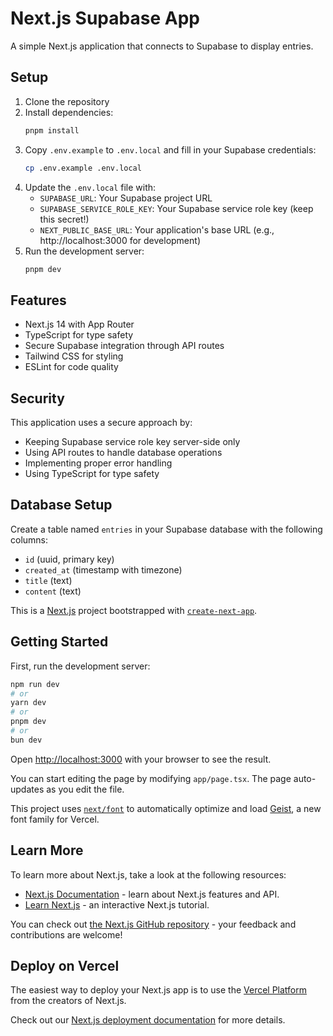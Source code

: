 # Next.js Supabase App

A simple Next.js application that connects to Supabase to display entries.

## Setup

1. Clone the repository
2. Install dependencies:
   ```bash
   pnpm install
   ```
3. Copy `.env.example` to `.env.local` and fill in your Supabase credentials:
   ```bash
   cp .env.example .env.local
   ```
4. Update the `.env.local` file with:
   - `SUPABASE_URL`: Your Supabase project URL
   - `SUPABASE_SERVICE_ROLE_KEY`: Your Supabase service role key (keep this secret!)
   - `NEXT_PUBLIC_BASE_URL`: Your application's base URL (e.g., http://localhost:3000 for development)
5. Run the development server:
   ```bash
   pnpm dev
   ```

## Features

- Next.js 14 with App Router
- TypeScript for type safety
- Secure Supabase integration through API routes
- Tailwind CSS for styling
- ESLint for code quality

## Security

This application uses a secure approach by:
- Keeping Supabase service role key server-side only
- Using API routes to handle database operations
- Implementing proper error handling
- Using TypeScript for type safety

## Database Setup

Create a table named `entries` in your Supabase database with the following columns:
- `id` (uuid, primary key)
- `created_at` (timestamp with timezone)
- `title` (text)
- `content` (text)

This is a [Next.js](https://nextjs.org) project bootstrapped with [`create-next-app`](https://nextjs.org/docs/app/api-reference/cli/create-next-app).

## Getting Started

First, run the development server:

```bash
npm run dev
# or
yarn dev
# or
pnpm dev
# or
bun dev
```

Open [http://localhost:3000](http://localhost:3000) with your browser to see the result.

You can start editing the page by modifying `app/page.tsx`. The page auto-updates as you edit the file.

This project uses [`next/font`](https://nextjs.org/docs/app/building-your-application/optimizing/fonts) to automatically optimize and load [Geist](https://vercel.com/font), a new font family for Vercel.

## Learn More

To learn more about Next.js, take a look at the following resources:

- [Next.js Documentation](https://nextjs.org/docs) - learn about Next.js features and API.
- [Learn Next.js](https://nextjs.org/learn) - an interactive Next.js tutorial.

You can check out [the Next.js GitHub repository](https://github.com/vercel/next.js) - your feedback and contributions are welcome!

## Deploy on Vercel

The easiest way to deploy your Next.js app is to use the [Vercel Platform](https://vercel.com/new?utm_medium=default-template&filter=next.js&utm_source=create-next-app&utm_campaign=create-next-app-readme) from the creators of Next.js.

Check out our [Next.js deployment documentation](https://nextjs.org/docs/app/building-your-application/deploying) for more details.
